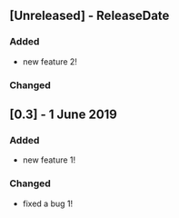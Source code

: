 ## [Unreleased] - ReleaseDate

### Added

- new feature 2!

### Changed

## [0.3] - 1 June 2019

### Added

- new feature 1!

### Changed

- fixed a bug 1!

